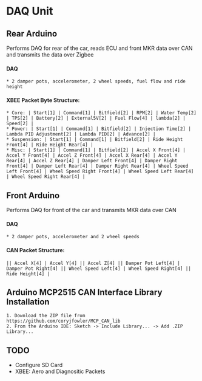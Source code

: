 # DAQ Unit


## Rear Arduino 
Performs DAQ for rear of the car, reads ECU and front MKR data over CAN and transmits the data over Zigbee
#### DAQ
    * 2 damper pots, accelerometer, 2 wheel speeds, fuel flow and ride height
#### XBEE Packet Byte Structure:
    * Core: | Start[1] | Command[1] | Bitfield[2] | RPM[2] | Water Temp[2] | TPS[2] | Battery[2] | External5V[2] | Fuel Flow[4] | lambda[2] | Speed[2] |
    * Power: | Start[1] | Command[1] | Bitfield[2] | Injection Time[2] | Lambda PID Adjustment[2] | Lambda PID[2] | Advance[2] |
    * Suspension: | Start[1] | Command[1] | Bitfield[2] | Ride Height Front[4] | Ride Height Rear[4] |
    * Misc: | Start[1] | Command[1] | Bitfield[2] | Accel X Front[4] | Accel Y Front[4] | Accel Z Front[4] | Accel X Rear[4] | Accel Y Rear[4] | Accel Z Rear[4] | Damper Left Front[4] | Damper Right Front[4] | Damper Left Rear[4] | Damper Right Rear[4] | Wheel Speed Left Front[4] | Wheel Speed Right Front[4] | Wheel Speed Left Rear[4] | Wheel Speed Right Rear[4] |
    
## Front Arduino 
Performs DAQ for front of the car and transmits MKR data over CAN
#### DAQ
    * 2 damper pots, accelerometer and 2 wheel speeds 
#### CAN Packet Structure:
    || Accel X[4] | Accel Y[4] || Accel Z[4] || Damper Pot Left[4] | Damper Pot Right[4] || Wheel Speed Left[4] | Wheel Speed Right[4] || Ride Height[4] |

## Arduino MCP2515 CAN Interface Library Installation 
    1. Download the ZIP file from https://github.com/coryjfowler/MCP_CAN_lib
    2. From the Arduino IDE: Sketch -> Include Library... -> Add .ZIP Library...
    
## TODO
   * Configure SD Card
   * XBEE: Aero and Diagnositic Packets 
